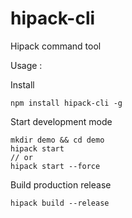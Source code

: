 # hipack-cli
Hipack command tool


Usage :

Install
```
npm install hipack-cli -g
```

Start development mode 
```
mkdir demo && cd demo 
hipack start
// or
hipack start --force
```

Build production release 
```
hipack build --release
```
